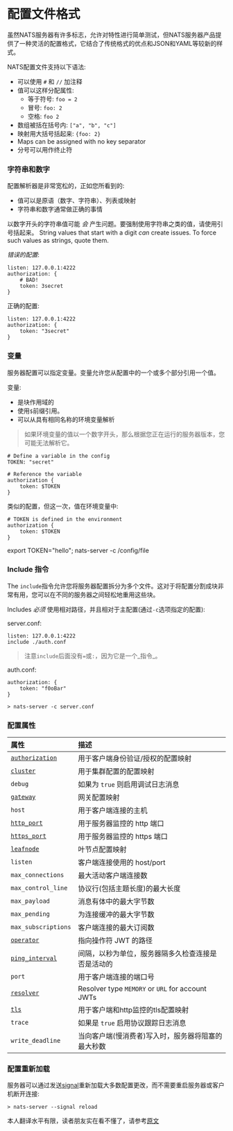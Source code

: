 # 配置文件格式

虽然NATS服务器有许多标志，允许对特性进行简单测试，但NATS服务器产品提供了一种灵活的配置格式，它结合了传统格式的优点和JSON和YAML等较新的样式。

NATS配置文件支持以下语法:

- 可以使用 `#` 和 `//` 加注释
- 值可以这样分配属性:
    - 等于符号: `foo = 2`
    - 冒号: `foo: 2`
    - 空格: `foo 2`
- 数组被括在括号内: `["a", "b", "c"]`
- 映射用大括号括起来: `{foo: 2}`
- Maps can be assigned with no key separator
- 分号可以用作终止符

### 字符串和数字

配置解析器是非常宽松的，正如您所看到的:
- 值可以是原语（数字、字符串）、列表或映射
- 字符串和数字通常做正确的事情

以数字开头的字符串值可能 _会_ 产生问题。要强制使用字符串之类的值，请使用引号括起来。
String values that start with a digit _can_ create issues. To force such values as strings, quote them.

*错误的配置*: 
```
listen: 127.0.0.1:4222
authorization: {
    # BAD!
    token: 3secret
}
```

正确的配置:
```
listen: 127.0.0.1:4222
authorization: {
    token: "3secret"
}
```

### 变量

服务器配置可以指定变量。变量允许您从配置中的一个或多个部分引用一个值。


变量:
- 是块作用域的
- 使用`$`前缀引用。
- 可以从具有相同名称的环境变量解析

> 如果环境变量的值以一个数字开头，那么根据您正在运行的服务器版本，您可能无法解析它。


```
# Define a variable in the config
TOKEN: "secret"

# Reference the variable
authorization {
    token: $TOKEN
}
```

类似的配置，但这一次，值在环境变量中:

```
# TOKEN is defined in the environment
authorization {
    token: $TOKEN
}
```

export TOKEN="hello"; nats-server -c /config/file

### Include 指令

The `include`指令允许您将服务器配置拆分为多个文件。这对于将配置分割成块非常有用，您可以在不同的服务器之间轻松地重用这些块。
             
Includes *必须* 使用相对路径，并且相对于主配置(通过`-c`选项指定的配置):

server.conf:
```
listen: 127.0.0.1:4222
include ./auth.conf
```

> 注意`include`后面没有`=`或`:`，因为它是一个_指令_。

auth.conf:
```
authorization: {
    token: "f0oBar"
}
```

```
> nats-server -c server.conf
```

### 配置属性

| 属性 | 描述 |
| :------  | :---- |
| [`authorization`](auth_intro.md) | 用于客户端身份验证/授权的配置映射 |
| [`cluster`](cluster_config.md) | 用于集群配置的配置映射 |
| `debug` | 如果为 `true` 则启用调试日志消息 |
| [`gateway`](/gateways/gateway.md) | 网关配置映射 |
| `host` | 用于客户端连接的主机 |
| [`http_port`](monitoring.md) | 用于服务器监控的 http 端口 |
| [`https_port`](monitoring.md) | 用于服务器监控的 https 端口 |
| [`leafnode`](/leafnodes/leafnode_conf.md) | 叶节点配置映射 |
| `listen`   | 客户端连接使用的 host/port |
| `max_connections` | 最大活动客户端连接数 |
| `max_control_line` | 协议行(包括主题长度)的最大长度 |
| `max_payload` | 消息有体中的最大字节数 |
| `max_pending` | 为连接缓冲的最大字节数 |
| `max_subscriptions` | 客户端连接的最大订阅数 |
| [`operator`](/nats_tools/nsc/nsc.md#nats-server-configuration) | 指向操作符 JWT 的路径 |
| [`ping_interval`](/developer/connecting/pingpong.md) | 间隔，以秒为单位，服务器隔多久检查连接是否是活动的|
| `port` | 用于客户端连接的端口号 |
| [`resolver`](/nats_tools/nsc/nsc.md#nats-server-configuration)  | Resolver type `MEMORY` or `URL` for account JWTs |
| [`tls`](tls.md#tls-configuration) | 用于客户端和http监控的tls配置映射 
| `trace` | 如果是 `true` 启用协议跟踪日志消息 |
| `write_deadline` | 当向客户端(慢消费者)写入时，服务器将阻塞的最大秒数 |


### 配置重新加载

服务器可以通过发送[signal](/nats_admin/signals.md)重新加载大多数配置更改，而不需要重启服务器或客户机断开连接:

```
> nats-server --signal reload
```
本人翻译水平有限，读者朋友实在看不懂了，请参考[原文](https://github.com/nats-io/docs/blob/master/nats_server/configuration.md)
